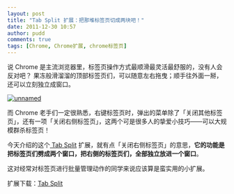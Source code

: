 ```yaml
---
layout: post
title: "Tab Split 扩展：把那堆标签页切成两块吧！"
date: 2011-12-30 10:57
author: pudd
comments: true
tags: [Chrome, Chrome扩展, chrome标签页]
---
```

说 Chrome 是主流浏览器里，标签页操作方式最顺滑最灵活最舒服的，没有人会反对吧？
果冻般滑溜溜的顶部标签页们，可以随意左右拖曳；顺手往外面一掰，还可以立刻独立成窗口。

<a href="http://www.chromi.org/archives/13811/unnamed-5" rel="attachment wp-att-13812">![](http://img.chromi.org/2011/12/unnamed-550x343.jpg "unnamed")</a>

而 Chrome 老手们一定很熟悉，右键标签页时，弹出的菜单除了「关闭其他标签页」，还有一项「关闭右侧标签页」，这两个可是很多人的挚爱小技巧——可以大规模群杀标签页！

今天介绍的这个<a href="https://chrome.google.com/webstore/detail/imjbfeponcaggdpmoiadjbafihlojbco" target="_blank"> Tab Split</a> 扩展，就有点「关闭右侧标签页」的意思，**它的功能是把标签页们劈成两个窗口，把右侧的标签页们，全部独立放进一个窗口**。

这对经常对标签页进行批量管理动作的同学来说应该算是蛮实用的小扩展。

扩展下载：<a href="https://chrome.google.com/webstore/detail/imjbfeponcaggdpmoiadjbafihlojbco" target="_blank">Tab Split</a>



